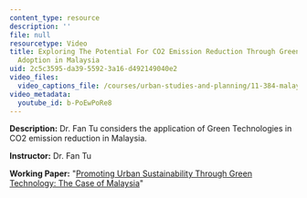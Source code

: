 ```yaml
---
content_type: resource
description: ''
file: null
resourcetype: Video
title: Exploring The Potential For CO2 Emission Reduction Through Green Technology
  Adoption in Malaysia
uid: 2c5c3595-da39-5592-3a16-d492149040e2
video_files:
  video_captions_file: /courses/urban-studies-and-planning/11-384-malaysia-sustainable-cities-practicum-spring-2018/related-resources/2015-teaching-videos/exploring-the-potential-for-co2-emission-reduction-through-green-technology-adoption-in-malaysia/b-PoEwPoRe8.vtt
video_metadata:
  youtube_id: b-PoEwPoRe8
---
```


**Description:** Dr. Fan Tu considers the application of Green Technologies in CO2 emission reduction in Malaysia.

**Instructor:** Dr. Fan Tu

**Working Paper:** "[Promoting Urban Sustainability Through Green Technology: The Case of Malaysia](https://malaysiacities.mit.edu/paperTu)"